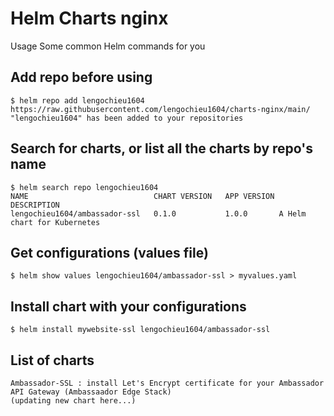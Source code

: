 # Helm Charts nginx

Usage
Some common Helm commands for you

## Add repo before using
    $ helm repo add lengochieu1604 https://raw.githubusercontent.com/lengochieu1604/charts-nginx/main/
    "lengochieu1604" has been added to your repositories

## Search for charts, or list all the charts by repo's name
    $ helm search repo lengochieu1604
    NAME                          	CHART VERSION	APP VERSION	DESCRIPTION
    lengochieu1604/ambassador-ssl 	0.1.0        	1.0.0      	A Helm chart for Kubernetes

## Get configurations (values file)
    $ helm show values lengochieu1604/ambassador-ssl > myvalues.yaml

## Install chart with your configurations
    $ helm install mywebsite-ssl lengochieu1604/ambassador-ssl
  
## List of charts
    Ambassador-SSL : install Let's Encrypt certificate for your Ambassador API Gateway (Ambassaador Edge Stack)
    (updating new chart here...)
